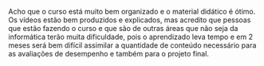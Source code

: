 Acho que o curso está muito bem organizado e o material didático é ótimo.
Os vídeos estão bem produzidos e explicados, mas acredito que pessoas que estão fazendo o curso e que são de outras áreas que não seja da informática terão muita dificuldade, pois o aprendizado leva tempo e em 2 meses será bem difícil assimilar a quantidade de conteúdo necessário para as avaliações de desempenho e também para o projeto final.